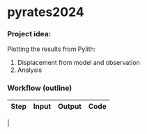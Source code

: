 # pyrates2024
### Project idea: 
Plotting the results from Pylith:
1. Displacement from model and observation
2. Analysis 

### Workflow (outline) 

| Step | Input | Output | Code |
|------|-------|--------|------|
|
